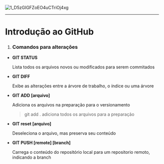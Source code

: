 
![1_D5zGIGFZoEO4uCTriOj4xg](https://user-images.githubusercontent.com/55608318/151995227-26881a9a-e78f-4d2c-b011-93e916e6f194.jpeg)

---
# Introdução ao GitHub

1. ### Comandos para alterações
  * **GIT STATUS**

    Lista todos os arquivos novos ou modificados para serem commitados
  
  * **GIT DIFF**
  
    Exibe as alterações entre a árvore de trabalho, o índice ou uma árvore
  
  * **GIT ADD [arquivo]**
   
    Adiciona os arquivos na preparação para o versionamento
    > git add . adiciona todos os arquivos para a preparação
  
  * **GIT reset [arquivo]**
 
    Deseleciona o arquivo, mas preserva seu conteúdo
  
 * **GIT PUSH [remote] [branch]**
 
    Carrega o conteúdo do repositório local para um repositorio remoto, indicando a branch 
  
